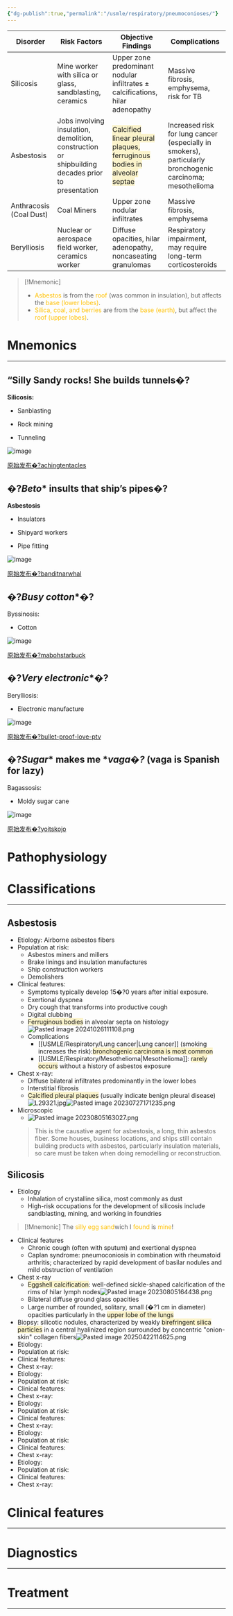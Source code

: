 ```yaml
---
{"dg-publish":true,"permalink":"/usmle/respiratory/pneumoconioses/"}
---
```


| Disorder                | Risk Factors                                                                                      | Objective Findings                                                                                                             | Complications                                                                                             |
| ----------------------- | ------------------------------------------------------------------------------------------------- | ------------------------------------------------------------------------------------------------------------------------------ | --------------------------------------------------------------------------------------------------------- |
| Silicosis               | Mine worker with silica or glass, sandblasting, ceramics                                          | Upper zone predominant nodular infiltrates ± calcifications, hilar adenopathy                                                  | Massive fibrosis, emphysema, risk for TB                                                                  |
| Asbestosis              | Jobs involving insulation, demolition, construction or shipbuilding decades prior to presentation | <span style="background:rgba(240, 200, 0, 0.2)">Calcified linear pleural plaques, ferruginous bodies in alveolar septae</span> | Increased risk for lung cancer (especially in smokers), particularly bronchogenic carcinoma; mesothelioma |
| Anthracosis (Coal Dust) | Coal Miners                                                                                       | Upper zone nodular infiltrates                                                                                                 | Massive fibrosis, emphysema                                                                               |
| Berylliosis             | Nuclear or aerospace field worker, ceramics worker                                                | Diffuse opacities, hilar adenopathy, noncaseating granulomas                                                                   | Respiratory impairment, may require long-term corticosteroids                                             |

>[!Mnemonic] 
>- <font color="#ffc000">Asbestos</font> is from the <font color="#ffc000">roof</font> (was common in insulation), but affects the <font color="#ffc000">base (lower lobes)</font>.
>- <font color="#ffc000">Silica, coal, and berries</font> are from the <font color="#ffc000">base (earth)</font>, but affect the <font color="#ffc000">roof (upper lobes)</font>.

# Mnemonics
---
## **“Silly** **Sand**y **rock**s! She builds **tunnel**s�?
**Silicosis:** 

- Sanblasting  
    
- Rock mining  
    
- Tunneling  
    

![image](https://64.media.tumblr.com/2cacec5df42c533494517afc5ad416a1/tumblr_o2znklblNB1tkb2p0o1_500.gifv)

[原始发布�?achingtentacles](https://tmblr.co/Zin_dm22KSVqC)

## �?*Beto** **insul**ts that **ship**’s **pipe**s�?
**Asbestosis**

- Insulators  
    
- Shipyard workers  
    
- Pipe fitting  
    

![image](https://64.media.tumblr.com/32930d8023b9faf00f0dc7f8fda7bd8b/tumblr_n3kk00oeiw1ts5cj5o1_500.gifv)

[原始发布�?banditnarwhal](https://tmblr.co/ZdtaUo1CBMh3_)

## �?*Busy cotton**�?
Byssinosis:

- Cotton

![image](https://64.media.tumblr.com/f501f832d92b6063f5c2be9aad649ede/tumblr_ng7yqmy3C61sib7nzo1_500.gifv)

[原始发布�?mabohstarbuck](https://tmblr.co/ZEbRRq1YhH5Px)

## �?*Very electronic**�?
Berylliosis:

- Electronic manufacture

![image](https://64.media.tumblr.com/e6a1329de2c0ecb513397bb997103f55/tumblr_noq606uS6Z1r1d4seo1_500.gifv)

[原始发布�?bullet-proof-love-ptv](https://tmblr.co/Z5rz1x1lMRM7w)

## �?*Sugar** makes me **vaga�?* (vaga is Spanish for lazy)

Bagassosis:

- Moldy sugar cane  
    

![image](https://64.media.tumblr.com/38560c9a428df55731a2e625ffae8c88/tumblr_nt9var9aIA1udhd59o1_500.gifv)

[原始发布�?yoitskojo](https://tmblr.co/ZV5-ij1sGtb7b)

# Pathophysiology


# Classifications
---
## Asbestosis
- Etiology: Airborne asbestos fibers
- Population at risk: 
	- Asbestos miners and millers
	- Brake linings and insulation manufactures
	- Ship construction workers
	- Demolishers
- Clinical features: 
	- Symptoms typically develop 15�?0 years after initial exposure.
	- Exertional dyspnea
	- Dry cough that transforms into productive cough
	- Digital clubbing
	- <span style="background:rgba(240, 200, 0, 0.2)">Ferruginous bodies</span> in alveolar septa on histology![Pasted image 20241026111108.png](/img/user/appendix/Pasted%20image%2020241026111108.png)
	- Complications
		- [[USMLE/Respiratory/Lung cancer\|Lung cancer]] (smoking increases the risk):<span style="background:rgba(240, 200, 0, 0.2)">bronchogenic carcinoma is most common</span>
		- [[USMLE/Respiratory/Mesothelioma\|Mesothelioma]]: <span style="background:rgba(240, 200, 0, 0.2)">rarely occurs</span> without a history of asbestos exposure
- Chest x-ray: 
	- Diffuse bilateral infiltrates predominantly in the lower lobes
	- Interstitial fibrosis
	- <span style="background:rgba(240, 200, 0, 0.2)">Calcified pleural plaques</span> (usually indicate benign pleural disease)![L29321.jpg](/img/user/appendix/L29321.jpg)![Pasted image 20230727171235.png](/img/user/appendix/Pasted%20image%2020230727171235.png)
 - Microscopic
	 - ![Pasted image 20230805163027.png](/img/user/appendix/Pasted%20image%2020230805163027.png)
	> This is the causative agent for asbestosis, a long, thin asbestos fiber. Some houses, business locations, and ships still contain building products with asbestos, particularly insulation materials, so care must be taken when doing remodelling or reconstruction.
## Silicosis
- Etiology
	- Inhalation of crystalline silica, most commonly as dust
	- High-risk occupations for the development of silicosis include sandblasting, mining, and working in foundries

>[!Mnemonic] 
>The <font color="#ffc000">silly egg sand</font>wich I <font color="#ffc000">found</font> is <font color="#ffc000">mine</font>!

- Clinical features
	- Chronic cough (often with sputum) and exertional dyspnea
	- Caplan syndrome: pneumoconiosis in combination with rheumatoid arthritis; characterized by rapid development of basilar nodules and mild obstruction of ventilation
- Chest x-ray
	- <span style="background:rgba(240, 200, 0, 0.2)">Eggshell calcification</span>: well-defined sickle-shaped calcification of the rims of hilar lymph nodes![Pasted image 20230805164438.png](/img/user/appendix/Pasted%20image%2020230805164438.png)
	- Bilateral diffuse ground glass opacities
	- Large number of rounded, solitary, small (�?1 cm in diameter) opacities particularly in the <span style="background:rgba(240, 200, 0, 0.2)">upper lobe of the lungs</span>
- Biopsy: silicotic nodules, characterized by weakly <span style="background:rgba(240, 200, 0, 0.2)">birefringent silica particles</span> in a central hyalinized region surrounded by concentric "onion-skin" collagen fibers![Pasted image 20250422114625.png](/img/user/appendix/Pasted%20image%2020250422114625.png)
- Etiology: 
- Population at risk: 
- Clinical features: 
- Chest x-ray: 
- Etiology: 
- Population at risk: 
- Clinical features: 
- Chest x-ray: 
- Etiology: 
- Population at risk: 
- Clinical features: 
- Chest x-ray: 
- Etiology: 
- Population at risk: 
- Clinical features: 
- Chest x-ray: 
- Etiology: 
- Population at risk: 
- Clinical features: 
- Chest x-ray: 
# Clinical features


---
# Diagnostics


---
# Treatment


---


